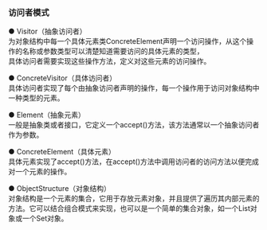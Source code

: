 ### 访问者模式  
● Visitor（抽象访问者）  
为对象结构中每一个具体元素类ConcreteElement声明一个访问操作，从这个操作的名称或参数类型可以清楚知道需要访问的具体元素的类型，  
具体访问者需要实现这些操作方法，定义对这些元素的访问操作。  

● ConcreteVisitor（具体访问者）  
具体访问者实现了每个由抽象访问者声明的操作，每一个操作用于访问对象结构中一种类型的元素。  

● Element（抽象元素）  
一般是抽象类或者接口，它定义一个accept()方法，该方法通常以一个抽象访问者作为参数。  

● ConcreteElement（具体元素）  
具体元素实现了accept()方法，在accept()方法中调用访问者的访问方法以便完成对一个元素的操作。  

● ObjectStructure（对象结构）  
对象结构是一个元素的集合，它用于存放元素对象，并且提供了遍历其内部元素的方法。它可以结合组合模式来实现，也可以是一个简单的集合对象，如一个List对象或一个Set对象。
